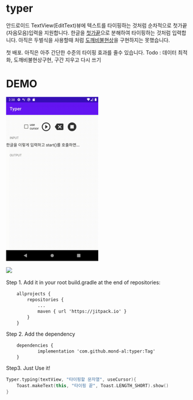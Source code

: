 # typer
안드로이드 TextView(EditText)뷰에 텍스트를 타이핑하는 것처럼 순차적으로 첫가끝(자음모음)입력을 지원합니다.
한글을 [첫가끝](https://pat.im/1176)으로 분해하여 타이핑하는 것처럼 입력합니다. 아직은 두벌식을 사용할때 처럼 [도깨비불현상](https://namu.wiki/w/%EB%8F%84%EA%B9%A8%EB%B9%84%EB%B6%88%20%ED%98%84%EC%83%81)을 구현하지는 못했습니다.

첫 배포. 아직은 아주 간단한 수준의 타이핑 효과를 줄수 있습니다. 
Todo : 데이터 최적화, 도깨비불현상구현, 구간 지우고 다시 쓰기 

# DEMO
<img src="https://github.com/mond-al/typer/blob/main/demo.gif?raw=true" width="50%">


[![](https://jitpack.io/v/mond-al/typer.svg)](https://jitpack.io/#mond-al/typer)

Step 1. Add it in your root build.gradle at the end of repositories:
```
	allprojects {
		repositories {
			...
			maven { url 'https://jitpack.io' }
		}
	}
```
Step 2. Add the dependency
```
	dependencies {
	        implementation 'com.github.mond-al:typer:Tag'
	}
```

Step3. Just Use it!

```kotlin
Typer.typing(textView, "타이핑할 문자열", useCursor){
    Toast.makeText(this, "타이핑 끝", Toast.LENGTH_SHORT).show()
}
```
